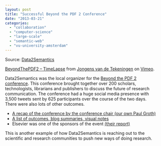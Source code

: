 ```yaml
---
layout: post
title: "Successful Beyond the PDF 2 Conference"
date: "2013-03-21"
categories: 
  - "collaboration"
  - "computer-science"
  - "large-scale"
  - "semantic-web"
  - "vu-university-amsterdam"
---
```


Source: [Data2Semantics](http://www.data2semantics.org/feed/)

[BeyondThePDF2 – TimeLapse](http://vimeo.com/62500540) from [Jongens van de Tekeningen](http://vimeo.com/user16050618) on [Vimeo](http://vimeo.com).

Data2Semantics was the local organizer for the [Beyond the PDF 2 conference](http://www.force11.org/beyondthepdf2). This conference brought together over 200 scholars, technologists, librarians and publishers to discuss the future of research communication. The conference had a huge social media presence with 3,500 tweets sent by 625 participants over the course of the two days. There were also lots of other outcomes.

- [A recap of the conference by the conference chair (our own Paul Groth)](http://thinklinks.wordpress.com/2013/03/21/beyond-the-pdf-2-quick-recap/) 
- [A list of outcomes, blog summaries, visual notes](http://www.force11.org/outcomes)
- Elsevier was one of the sponsors of the event [(their report)](http://elsevierconnect.com/beyond-the-pdf2-btpdf2-challenges-status-quo-of-scholarlycommunication/)

This is another example of how Data2Semantics is reaching out to the scientific and research communities to push new ways of doing research.
